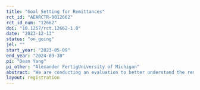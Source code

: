```yaml
---
title: "Goal Setting for Remittances"
rct_id: "AEARCTR-0012662"
rct_id_num: "12662"
doi: "10.1257/rct.12662-1.0"
date: "2023-12-13"
status: "on_going"
jel: ""
start_year: "2023-05-09"
end_year: "2024-09-30"
pi: "Dean Yang"
pi_other: "Alexander FertigUniversity of Michigan"
abstract: "We are conducting an evaluation to better understand the remittance and savings behaviors of international work migrants and their households in Bangladesh. With a randomly selected sample of remittance sender-recipient pairs, we conduct a goal setting exercise to elicit individual savings preferences. We then connect remittance recipients with their migrant counterparts via a group messaging app in order to share their individual savings goals and facilitate agreement on joint goals. We will estimate the impact of the goal-setting treatment on a primary outcome, savings in migrant households held at the partner institution (BRAC Bank). As secondary outcomes, we will examine treatment effects on self-reported savings and remittances sent by the migrant to the remittance recipient. "
layout: registration
---
```


